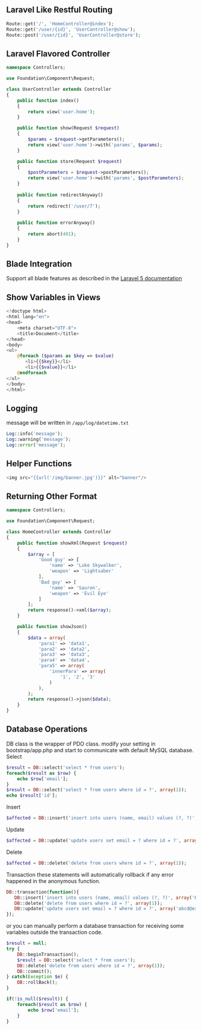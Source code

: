 ## Laravel Like Restful Routing

```php
Route::get('/', 'HomeController@index');
Route::get('/user/{id}', 'UserController@show');
Route::post('/user/{id}', 'UserController@store');
```

## Laravel Flavored Controller
```php
namespace Controllers;

use Foundation\Component\Request;

class UserController extends Controller
{
    public function index()
    {
        return view('user.home');
    }

    public function show(Request $request)
    {
        $params = $request->getParameters();
        return view('user.home')->with('params', $params);
    }

    public function store(Request $request)
    {
        $postParameters = $request->postParameters();
        return view('user.home')->with('params', $postParameters);
    }
    
    public function redirectAnyway()
    {
        return redirect('/user/7');
    }
    
    public function errorAnyway()
    {
        return abort(401);
    }
}
```

## Blade Integration
Support all blade features as described in the [Laravel 5 documentation](http://laravel.com/docs/5.1#blade-templating)

## Show Variables in Views
```php
<!doctype html>
<html lang="en">
<head>
    <meta charset="UTF-8">
    <title>Document</title>
</head>
<body>
<ul>
    @foreach ($params as $key => $value)
       <li>{{$key}}</li>
       <li>{{$value}}</li>
    @endforeach
</ul>
</body>
</html>
```

## Logging
message will be written in `/app/log/datetime.txt`
```php
Log::info('message');
Log::warning('message');
Log::error('message');
```

##  Helper Functions
```php
<img src="{{url('/img/banner.jpg')}}" alt="banner"/>
```

## Returning Other Format
```php
namespace Controllers;

use Foundation\Component\Request;

class HomeController extends Controller
{
    public function showXml(Request $request)
    {
        $array = [
            'Good guy' => [
                'name' => 'Luke Skywalker',
                'weapon' => 'Lightsaber'
            ],
            'Bad guy' => [
                'name' => 'Sauron',
                'weapon' => 'Evil Eye'
            ]
        ];
        return response()->xml($array);
    }

    public function showJson()
    {
        $data = array(
            'para1' => 'data1',
            'para2' => 'data2',
            'para3' => 'data3',
            'para4' => 'data4',
            'para5' => array(
                'innerPara' => array(
                    '1', '2', '3'
                )
            ),
        );
        return response()->json($data);
    }
}
```

## Database Operations
DB class is the wrapper of PDO class.
modify your setting in bootstrap/app.php and start to communicate with default MySQL database.
Select
```php
$result = DB::select('select * from users');
foreach($result as $row) {
    echo $row['email'];
}
$result = DB::select('select * from users where id = ?', array(1));
echo $result['id'];
```

Insert
```php
$affected = DB::insert('insert into users (name, email) values (?, ?)', array('Ben', 'abc@example.com'));
```

Update
```php
$affected = DB::update('update users set email = ? where id = ?', array('abc@example.com', 1));
```

Delete
```php
$affected = DB::delete('delete from users where id = ?', array(1));
```
Transaction
these statements will automatically rollback if any error happened in the anonymous function.
```php
DB::transaction(function(){
   DB::insert('insert into users (name, email) values (?, ?)', array('Ben', 'abc@example.com');
   DB::delete('delete from users where id = ?', array(1));
   DB::update('update users set email = ? where id = ?', array('abcd@example.com', 1));
});
```

or you can manually perform a database transaction for receiving some variables outside the transaction code.
```php
$result = null;
try {
    DB::beginTransaction();
    $result = DB::select('select * from users');
    DB::delete('delete from users where id = ?', array(1));
    DB::commit();
} catch(Exception $e) {
    DB::rollBack();
}

if(!is_null($result)) {
    foreach($result as $row) {
        echo $row['email'];
    }
}
```